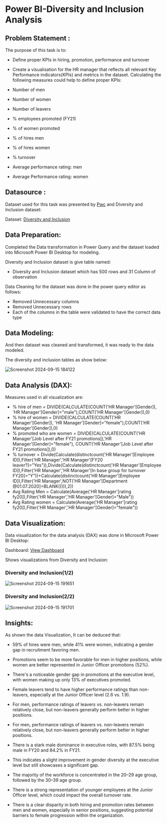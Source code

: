 # Power BI-Diversity and Inclusion Analysis
## Problem Statement :
The purpose of this task is to:

- Define proper KPIs in hiring, promotion, performance and turnover
- Create a visualisation for the HR manager that reflects all relevant Key Performance indicators(KPIs) and metrics in the dataset.
Calculating the following measures could help to define proper KPIs:

- Number of men
- Number of women
- Number of leavers
- % employees promoted (FY21)
- % of women promoted
- % of hires men
- % of hires women
- % turnover
- Average performance rating: men
- Average Performance rating: women

## Datasource :
Dataset used for this task was presented by [Pwc](https://www.pwc.in/)  and Diversity and Inclusion dataset:

Dataset: [Diversity and Inclusion](https://github.com/Jayanthkulal/Power-BI---Diversity-and-Inclusion-Analysis/blob/main/03%20Diversity-Inclusion-Dataset%20(1).xlsx)

## Data Preparation:
Completed the Data transformation in Power Query and the dataset loaded into Microsoft Power BI Desktop for modeling.

Diversity and Inclusion dataset is give table named:
- Diversity and Inclusion dataset which has 500 rows and 31 Column of observation

Data Cleaning for the dataset was done in the power query editor as follows:
- Removed Unnecessary columns
- Removed Unnecessary rows
- Each of the columns in the table were validated to have the correct data type

## Data Modeling:
And then dataset was cleaned and transformed, it was ready to the data modeled.

The diversity and inclusion tables as show below:

![Screenshot 2024-09-15 184122](https://github.com/user-attachments/assets/2e9b7174-3e4d-429b-9d29-62547525b15e)

## Data Analysis (DAX):
Measures used in all visualization are:

- % hire of men = DIVIDE(CALCULATE(COUNT('HR Manager'[Gender]), 'HR Manager'[Gender]="male"),COUNT('HR Manager'[Gender]),0)
- % hire of women = DIVIDE(CALCULATE(COUNT('HR Manager'[Gender]), 'HR Manager'[Gender]="female"),COUNT('HR Manager'[Gender]),0)
- % promoted who are women = DIVIDE(CALCULATE(COUNT('HR Manager'[Job Level after FY21 promotions]),'HR Manager'[Gender]="female"), COUNT('HR Manager'[Job Level after FY21 promotions]),0)
- % turnover = Divide(Calculate(distinctcount('HR Manager'[Employee ID]),Filter('HR Manager','HR Manager'[FY20 leaver?]="Yes")),Divide(Calculate(distinctcount('HR Manager'[Employee ID]),Filter('HR Manager','HR Manager'[In base group for turnover FY20]="Y"))+Calculate(distinctcount('HR Manager'[Employee ID]),Filter('HR Manager',NOT('HR Manager'[Department @01.07.2020]=BLANK()))),2))
- Avg Rating Men = Calculate(Average('HR Manager'[rating fy20]),Filter('HR Manager','HR Manager'[Gender]="Male"))
- Avg Rating women = Calculate(Average('HR Manager'[rating fy20]),Filter('HR Manager','HR Manager'[Gender]="female"))

## Data Visualization:
Data visualization for the data analysis (DAX) was done in Microsoft Power BI Desktop:

Dashboard: [View Dashboard](https://github.com/Jayanthkulal/Power-BI---Diversity-and-Inclusion-Analysis/blob/main/Diversity%20and%20inclusion-pwc.pbix)

Shows visualizations from Diversity and Inclusion:
###                                                                 Diversity and Inclusion(1/2)                                              
![Screenshot 2024-09-15 191651](https://github.com/user-attachments/assets/f72d0e1f-e7ae-4e7f-9a5d-3577ad83e84d)

###                                                                 Diversity and Inclusion(2/2)   
![Screenshot 2024-09-15 191701](https://github.com/user-attachments/assets/bef77c1b-a9a8-4cce-ab7c-2169d5c3d3ba)

## Insights:
As shown the data Visualization, It can be deduced that:
- 59% of hires were men, while 41% were women, indicating a gender gap in recruitment favoring men.
  
- Promotions seem to be more favorable for men in higher positions, while women are better represented in Junior Officer promotions (52%).

- There's a noticeable gender gap in promotions at the executive level, with women making up only 13% of executives promoted.

- Female leavers tend to have higher performance ratings than non-leavers, especially at the Junior Officer level (2.6 vs. 1.9).

- For men, performance ratings of leavers vs. non-leavers remain relatively close, but non-leavers generally perform better in higher positions.

- For men, performance ratings of leavers vs. non-leavers remain relatively close, but non-leavers generally perform better in higher positions.

- There is a stark male dominance in executive roles, with 87.5% being male in FY20 and 84.2% in FY21.

- This indicates a slight improvement in gender diversity at the executive level but still showcases a significant gap.

- The majority of the workforce is concentrated in the 20–29 age group, followed by the 30–39 age group.

- There is a strong representation of younger employees at the Junior Officer level, which could impact the overall turnover rate.

- There is a clear disparity in both hiring and promotion rates between men and women, especially in senior positions, suggesting potential barriers to female progression within the organization.






